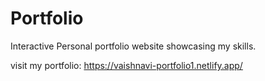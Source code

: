 # Portfolio
Interactive Personal portfolio website showcasing my skills.

visit my portfolio: https://vaishnavi-portfolio1.netlify.app/
